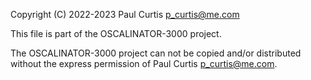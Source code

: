 Copyright (C) 2022-2023 Paul Curtis p_curtis@me.com

This file is part of the OSCALINATOR-3000 project.

The OSCALINATOR-3000 project can not be copied and/or distributed without the express permission of Paul Curtis p_curtis@me.com.